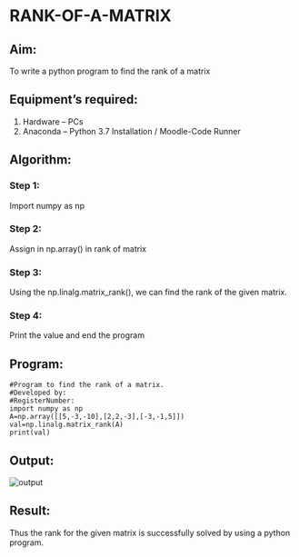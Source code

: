 # RANK-OF-A-MATRIX
## Aim:
To write a python program to find the rank of a matrix
## Equipment’s required:
1. 	Hardware – PCs
2. 	Anaconda – Python 3.7 Installation / Moodle-Code Runner
## Algorithm:
### Step 1: 
Import numpy as np
### Step 2: 
Assign in np.array() in rank of matrix
### Step 3:
 Using the np.linalg.matrix_rank(), we can find the rank of the given matrix.
### Step 4: 
Print the value and end the program
## Program:
```
#Program to find the rank of a matrix.
#Developed by: 
#RegisterNumber:
import numpy as np
A=np.array([[5,-3,-10],[2,2,-3],[-3,-1,5]])
val=np.linalg.matrix_rank(A)
print(val)
```
## Output:
![output](./maths222.png![maths222](https://user-images.githubusercontent.com/94184990/144446686-9edf9111-6f8a-4c75-8f47-94e7fdac28f8.PNG)
)
## Result:
Thus the rank for the given matrix is successfully solved by  using a python program.

